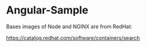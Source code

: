 # Angular-Sample

Bases images of Node and NGINX are from RedHat:

https://catalog.redhat.com/software/containers/search

